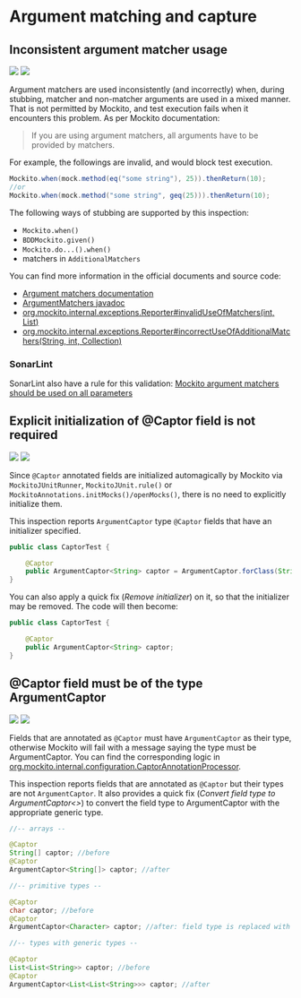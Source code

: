 # Argument matching and capture

## Inconsistent argument matcher usage

![](https://img.shields.io/badge/since-0.1.0-blue) [![](https://img.shields.io/badge/implementation-InconsistentArgumentMatcherUsageInspection-blue)](../src/main/java/com/picimako/mockitools/inspection/InconsistentArgumentMatcherUsageInspection.java)

Argument matchers are used inconsistently (and incorrectly) when, during stubbing, matcher and non-matcher arguments are used in a
mixed manner. That is not permitted by Mockito, and test execution fails when it encounters this problem. As per Mockito documentation:
> If you are using argument matchers, all arguments have to be provided by matchers.

For example, the followings are invalid, and would block test execution.

```java
Mockito.when(mock.method(eq("some string"), 25)).thenReturn(10);
//or
Mockito.when(mock.method("some string", geq(25))).thenReturn(10);
```

The following ways of stubbing are supported by this inspection:
- `Mockito.when()`
- `BDDMockito.given()`
- `Mockito.do...().when()`
- matchers in `AdditionalMatchers`

You can find more information in the official documents and source code:
- [Argument matchers documentation](https://javadoc.io/doc/org.mockito/mockito-core/latest/org/mockito/Mockito.html#argument_matchers)
- [ArgumentMatchers javadoc](https://javadoc.io/static/org.mockito/mockito-core/3.11.2/org/mockito/ArgumentMatchers.html)
- [org.mockito.internal.exceptions.Reporter#invalidUseOfMatchers(int, List)](https://github.com/mockito/mockito/blob/main/src/main/java/org/mockito/internal/exceptions/Reporter.java)
- [org.mockito.internal.exceptions.Reporter#incorrectUseOfAdditionalMatchers(String, int, Collection)](https://github.com/mockito/mockito/blob/main/src/main/java/org/mockito/internal/exceptions/Reporter.java)

### SonarLint

SonarLint also have a rule for this validation: [Mockito argument matchers should be used on all parameters](https://rules.sonarsource.com/java/tag/mockito/RSPEC-6073)

## Explicit initialization of @Captor field is not required

![](https://img.shields.io/badge/since-0.1.0-blue) [![](https://img.shields.io/badge/implementation-CaptorFieldInitializationInspection-blue)](../src/main/java/com/picimako/mockitools/inspection/CaptorFieldInitializationInspection.java)

Since `@Captor` annotated fields are initialized automagically by Mockito via `MockitoJUnitRunner`, `MockitoJUnit.rule()` or
`MockitoAnnotations.initMocks()/openMocks()`, there is no need to explicitly initialize them.

This inspection reports `ArgumentCaptor` type `@Captor` fields that have an initializer specified.

```java
public class CaptorTest {

    @Captor
    public ArgumentCaptor<String> captor = ArgumentCaptor.forClass(String.class);
}
```

You can also apply a quick fix (*Remove initializer*) on it, so that the initializer may be removed. The code will then become:

```java
public class CaptorTest {

    @Captor
    public ArgumentCaptor<String> captor;
}
```

## @Captor field must be of the type ArgumentCaptor

![](https://img.shields.io/badge/since-0.1.0-blue) [![](https://img.shields.io/badge/implementation-CaptorFieldOfTypeArgumentCaptorInspection-blue)](../src/main/java/com/picimako/mockitools/inspection/CaptorFieldOfTypeArgumentCaptorInspection.java)

Fields that are annotated as `@Captor` must have `ArgumentCaptor` as their type, otherwise Mockito will fail with a message saying the type must be ArgumentCaptor. You can find the corresponding logic in
[org.mockito.internal.configuration.CaptorAnnotationProcessor](https://github.com/mockito/mockito/blob/main/src/main/java/org/mockito/internal/configuration/CaptorAnnotationProcessor.java).

This inspection reports fields that are annotated as `@Captor` but their types are not `ArgumentCaptor`.
It also provides a quick fix (*Convert field type to ArgumentCaptor<>*) to convert the field type to ArgumentCaptor with the appropriate generic type.

```java
//-- arrays --

@Captor
String[] captor; //before
@Captor
ArgumentCaptor<String[]> captor; //after

//-- primitive types --

@Captor
char captor; //before
@Captor
ArgumentCaptor<Character> captor; //after: field type is replaced with its boxed type

//-- types with generic types --

@Captor
List<List<String>> captor; //before
@Captor
ArgumentCaptor<List<List<String>>> captor; //after
```
